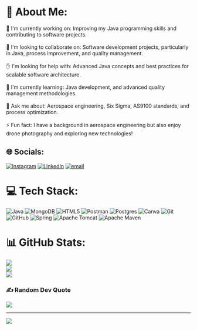 # 💫 About Me:
🎯 I'm currently working on: Improving my Java programming skills and contributing to software projects.<br><br>🤝 I'm looking to collaborate on: Software development projects, particularly in Java, process improvement, and quality management.<br><br>✋ I'm looking for help with: Advanced Java concepts and best practices for scalable software architecture.<br><br>🌱 I'm currently learning: Java development, and advanced quality management methodologies.<br><br>💬 Ask me about: Aerospace engineering, Six Sigma, AS9100 standards, and process optimization.<br><br>⚡ Fun fact: I have a background in aerospace engineering but also enjoy drone photography and exploring new technologies!


## 🌐 Socials:
[![Instagram](https://img.shields.io/badge/Instagram-%23E4405F.svg?logo=Instagram&logoColor=white)](https://instagram.com/yigitgunell) [![LinkedIn](https://img.shields.io/badge/LinkedIn-%230077B5.svg?logo=linkedin&logoColor=white)](https://linkedin.com/in/aliyigitgunel) [![email](https://img.shields.io/badge/Email-D14836?logo=gmail&logoColor=white)](mailto:yigitgunelbusiness@gmail.com) 

# 💻 Tech Stack:
![Java](https://img.shields.io/badge/java-%23ED8B00.svg?style=for-the-badge&logo=openjdk&logoColor=white) ![MongoDB](https://img.shields.io/badge/MongoDB-%234ea94b.svg?style=for-the-badge&logo=mongodb&logoColor=white) ![HTML5](https://img.shields.io/badge/html5-%23E34F26.svg?style=for-the-badge&logo=html5&logoColor=white) ![Postman](https://img.shields.io/badge/Postman-FF6C37?style=for-the-badge&logo=postman&logoColor=white) ![Postgres](https://img.shields.io/badge/postgres-%23316192.svg?style=for-the-badge&logo=postgresql&logoColor=white) ![Canva](https://img.shields.io/badge/Canva-%2300C4CC.svg?style=for-the-badge&logo=Canva&logoColor=white) ![Git](https://img.shields.io/badge/git-%23F05033.svg?style=for-the-badge&logo=git&logoColor=white) ![GitHub](https://img.shields.io/badge/github-%23121011.svg?style=for-the-badge&logo=github&logoColor=white) ![Spring](https://img.shields.io/badge/spring-%236DB33F.svg?style=for-the-badge&logo=spring&logoColor=white) ![Apache Tomcat](https://img.shields.io/badge/apache%20tomcat-%23F8DC75.svg?style=for-the-badge&logo=apache-tomcat&logoColor=black) ![Apache Maven](https://img.shields.io/badge/Apache%20Maven-C71A36?style=for-the-badge&logo=Apache%20Maven&logoColor=white)
# 📊 GitHub Stats:
![](https://github-readme-stats.vercel.app/api?username=AndroidAbi&theme=dark&hide_border=true&include_all_commits=false&count_private=false)<br/>
![](https://nirzak-streak-stats.vercel.app/?user=AndroidAbi&theme=dark&hide_border=true)<br/>
![](https://github-readme-stats.vercel.app/api/top-langs/?username=AndroidAbi&theme=dark&hide_border=true&include_all_commits=false&count_private=false&layout=compact)

### ✍️ Random Dev Quote
![](https://quotes-github-readme.vercel.app/api?type=horizontal&theme=tokyonight)

---
[![](https://visitcount.itsvg.in/api?id=AndroidAbi&icon=0&color=0)](https://visitcount.itsvg.in)

<!-- Proudly created with GPRM ( https://gprm.itsvg.in ) -->
